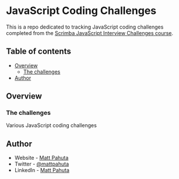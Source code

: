 # JavaScript Coding Challenges

This is a repo dedicated to tracking JavaScript coding challenges completed from the [Scrimba JavaScript Interview Challenges course](https://v2.scrimba.com/javascript-interview-challenges-c02c). 

## Table of contents

- [Overview](#overview)
  - [The challenges](#the-challenges)
- [Author](#author)

## Overview

### The challenges

Various JavaScript coding challenges 

## Author

- Website - [Matt Pahuta](https://www.mattpahuta.com)
- Twitter - [@mattpahuta](https://www.twitter.com/MattPahuta)
- LinkedIn - [Matt Pahuta](www.linkedin.com/in/mattpahuta)

